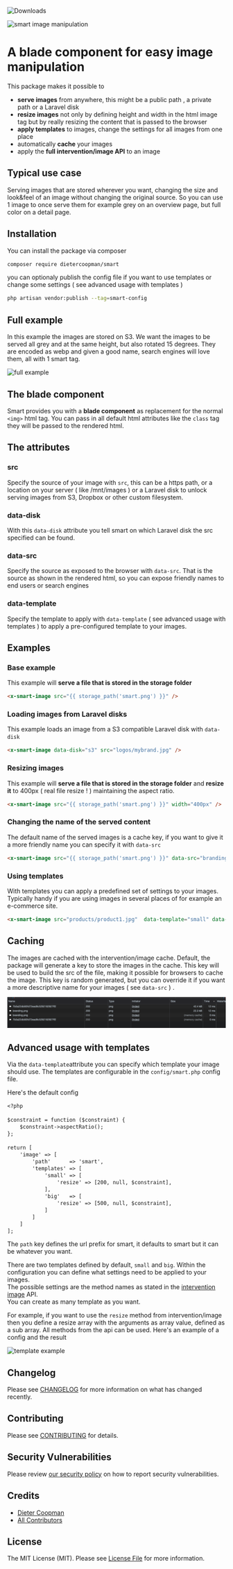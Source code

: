 ![Downloads](https://img.shields.io/packagist/dt/dietercoopman/smart.svg?style=flat-square)

![smart image manipulation](https://banners.beyondco.de/smart.png?theme=light&packageManager=composer+require&packageName=dietercoopman%2Fsmart&pattern=architect&style=style_1&description=a+blade+component+for+easy+image+manipulation&md=1&showWatermark=1&fontSize=100px&images=https%3A%2F%2Flaravel.com%2Fimg%2Flogomark.min.svg)

# A blade component for easy image manipulation

This package makes it possible to
- **serve images** from anywhere, this might be a public path , a private path or a Laravel disk
- **resize images** not only by defining height and width in the html image tag but by really resizing the content that is passed to the browser
- **apply templates** to images, change the settings for all images from one place 
- automatically **cache** your images
- apply the **full intervention/image API** to an image 

## Typical use case

Serving images that are stored wherever you want, changing the size and look&feel of an image without changing the original source. So you can use 
1 image to once serve them for example grey on an overview page, but full color on a detail page.

## Installation

You can install the package via composer

```bash
composer require dietercoopman/smart
```

you can optionaly publish the config file if you want to use templates or change some settings ( see advanced usage with templates )

```bash
php artisan vendor:publish --tag=smart-config
```

## Full example

In this example the images are stored on S3. We want the images to be served all grey and at the same height, but also rotated 15 degrees. They are encoded as webp and given a good name, search engines will love them, all with 1 smart tag.

![full example](https://user-images.githubusercontent.com/4672752/145644476-61fdea22-7292-49db-af3e-8fc820ca4127.png)

## The blade component

Smart provides you with a **blade component** as replacement for the normal `<img>` html tag.  You can pass in all default html attributes like the `class` tag they will be passed to the rendered html.   

## The attributes

### src

Specify the source of your image with `src`, this can be a https path, or a location on your server ( like /mnt/images ) or a Laravel disk to unlock serving images from S3, Dropbox or other custom filesystem. 

### data-disk

With this `data-disk` attribute you tell smart on which Laravel disk the src specified can be found.

### data-src

Specify the source as exposed to the browser with `data-src`.  That is the source as shown in the rendered html, so you can expose friendly names to end users or search engines

### data-template

Specify the template to apply with `data-template` ( see advanced usage with templates ) to apply a pre-configured template to your images.


## Examples 

### Base example 

This example will **serve a file that is stored in the storage folder**

```html
<x-smart-image src="{{ storage_path('smart.png') }}" />
```

### Loading images from Laravel disks

This example loads an image from a S3 compatible Laravel disk with `data-disk`

```html
<x-smart-image data-disk="s3" src="logos/mybrand.jpg" />
```

### Resizing images

This example will **serve a file that is stored in the storage folder** and **resize it** to 400px ( real file resize ! ) maintaining the aspect ratio.

```html
<x-smart-image src="{{ storage_path('smart.png') }}" width="400px" />
```

### Changing the name of the served content 

The default name of the served images is a cache key, if you want to give it a more friendly name you can specify it with `data-src`

```html
<x-smart-image src="{{ storage_path('smart.png') }}" data-src="branding.png" />
```

### Using templates 

With templates you can apply a predefined set of settings to your images.  Typically handy if you are using images in several places of for example an e-commerce 
site.  

```html
<x-smart-image src="products/product1.jpg"  data-template="small" data-disk="s3" data-src="friendly-product-name.jpg" />
```

## Caching 

The images are cached with the intervention/image cache. Default, the package will generate a key to store the images in the cache.  This key will be used to build the src of the file, making it possible for browsers to cache the image.
This key is random generated, but you can override it if you want a more descriptive name for your images ( see `data-src` ) .

![cache example](cache.png)

## Advanced usage with templates 

Via the `data-template`attribute you can specify which template your image should use.  The templates are configurable in the `config/smart.php` config file.

Here's the default config 

```
<?php

$constraint = function ($constraint) {
    $constraint->aspectRatio();
};

return [
    'image' => [
        'path'      => 'smart',
        'templates' => [
            'small' => [
                'resize' => [200, null, $constraint],
            ],
            'big'   => [
                'resize' => [500, null, $constraint],
            ]
        ]
    ]
];
```

The `path` key defines the url prefix for smart, it defaults to smart but it can be whatever you want.

There are two templates defined by default, `small` and `big`. Within the configuration you can define what settings need to be applied to your images.  
The possible settings are the method names as stated in the [intervention image](http://image.intervention.io/) API.  
You can create as many template as you want.

For example, if you want to use the `resize` method from intervention/image then you define a resize array with the arguments as array value, defined as a sub array. All methods from the api can be used.  Here's an example of a config and the result

![template example](https://user-images.githubusercontent.com/4672752/145472356-19e8982e-6937-49f2-9c71-d173091a127a.png)

## Changelog

Please see [CHANGELOG](CHANGELOG.md) for more information on what has changed recently.

## Contributing

Please see [CONTRIBUTING](.github/CONTRIBUTING.md) for details.

## Security Vulnerabilities

Please review [our security policy](../../security/policy) on how to report security vulnerabilities.

## Credits

- [Dieter Coopman](https://github.com/dietercoopman)
- [All Contributors](../../contributors)

## License

The MIT License (MIT). Please see [License File](LICENSE.md) for more information.
